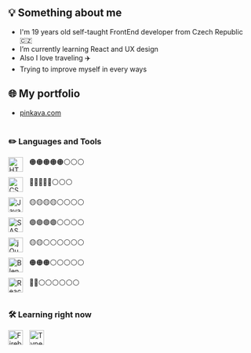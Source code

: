 ## 💡 Something about me

- I'm 19 years old self-taught FrontEnd developer from Czech Republic 🇨🇿
- I’m currently learning React and UX design
- Also I love traveling ✈️
- Trying to improve myself in every ways

## 🌐 My portfolio
- [pinkava.com](https://www.pinkava.com)

#

### ✏️ Languages and Tools

<div>
    <img align="left" alt="HTML" width="30px" style="padding-right:10px;" src="https://cdn.jsdelivr.net/gh/devicons/devicon/icons/html5/html5-original.svg"> 
    🟠🟠🟠🟠🟠⚪⚪⚪ 
</div> <br />

<div>
    <img align="left" alt="CSS" width="30px" style="padding-right:10px;" src="https://cdn.jsdelivr.net/gh/devicons/devicon/icons/css3/css3-original.svg"> 
    🔵🔵🔵🔵🔵⚪⚪⚪ 
</div> <br />

<div>
    <img align="left" alt="JavaScript" width="30px" style="padding-right:10px;" src="https://cdn.jsdelivr.net/gh/devicons/devicon/icons/javascript/javascript-original.svg"> 
    🟡🟡🟡🟡⚪⚪⚪⚪ 
</div> <br />

<div>
    <img align="left" alt="SASS" width="30px" style="padding-right:10px;" src="https://cdn.jsdelivr.net/gh/devicons/devicon/icons/sass/sass-original.svg"> 
    🟣🟣🟣🟣⚪⚪⚪⚪ 
</div> <br />

<div>
    <img align="left" alt="jQuery" width="30px" style="padding-right:10px;" src="https://cdn.jsdelivr.net/gh/devicons/devicon/icons/jquery/jquery-original.svg"> 
    🟡🟡⚪⚪⚪⚪⚪⚪ 
</div> <br />

<div>
    <img align="left" alt="Blender" width="30px" style="padding-right:10px;" src="https://cdn.jsdelivr.net/gh/devicons/devicon/icons/blender/blender-original.svg"> 
    🟠🟠🟠⚪⚪⚪⚪⚪ 
</div> <br />

<div>
    <img align="left" alt="React" width="30px" style="padding-right:10px;" src="https://cdn.jsdelivr.net/gh/devicons/devicon/icons/react/react-original.svg">
    🔵🔵⚪⚪⚪⚪⚪⚪ 
</div> <br />

### 🛠️ Learning right now

<img align="left" alt="Firebase" width="30px" style="padding-right:10px;" src="https://cdn.jsdelivr.net/gh/devicons/devicon/icons/firebase/firebase-plain.svg">

<img align="left" alt="TyperScript" width="30px" style="padding-right:10px;" src="https://cdn.jsdelivr.net/gh/devicons/devicon/icons/typescript/typescript-original.svg">

